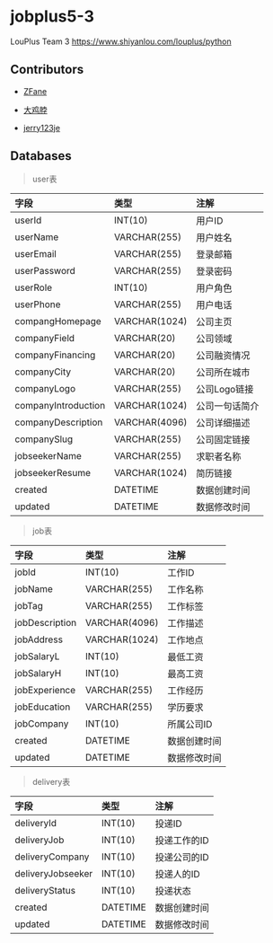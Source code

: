 # jobplus5-3

LouPlus Team 3 <https://www.shiyanlou.com/louplus/python>

## Contributors

- [ZFane](https://github.com/Z-Fane)

- [大鸡脖](https://github.com/liuzhibo)

- [jerry123je](https://github.com/jerry123je)

## Databases

> user表

字段           | 类型           | 注解
:----------- | :----------- | :-----
userId       | INT(10)      | 用户ID
userName     | VARCHAR(255) | 用户姓名
userEmail    | VARCHAR(255) | 登录邮箱
userPassword | VARCHAR(255) | 登录密码
userRole     | INT(10)      | 用户角色
userPhone    | VARCHAR(255) | 用户电话
compangHomepage     | VARCHAR(1024) | 公司主页
companyField        | VARCHAR(20)   | 公司领域
companyFinancing    | VARCHAR(20)   | 公司融资情况
companyCity         | VARCHAR(20)   | 公司所在城市
companyLogo         | VARCHAR(255)  | 公司Logo链接
companyIntroduction | VARCHAR(1024) | 公司一句话简介
companyDescription  | VARCHAR(4096) | 公司详细描述
companySlug         | VARCHAR(255)  | 公司固定链接
jobseekerName   | VARCHAR(255)  | 求职者名称
jobseekerResume | VARCHAR(1024) | 简历链接
created      | DATETIME     | 数据创建时间
updated      | DATETIME     | 数据修改时间


> job表

字段             | 类型            | 注解
:------------- | :------------ | :-----
jobId          | INT(10)       | 工作ID
jobName        | VARCHAR(255)  | 工作名称
jobTag         | VARCHAR(255)  | 工作标签
jobDescription | VARCHAR(4096) | 工作描述
jobAddress     | VARCHAR(1024) | 工作地点
jobSalaryL     | INT(10)       | 最低工资
jobSalaryH     | INT(10)       | 最高工资
jobExperience  | VARCHAR(255)  | 工作经历
jobEducation   | VARCHAR(255)  | 学历要求
jobCompany     | INT(10)       | 所属公司ID
created        | DATETIME      | 数据创建时间
updated        | DATETIME      | 数据修改时间

> delivery表

字段                | 类型       | 注解
:---------------- | :------- | :------
deliveryId        | INT(10)  | 投递ID
deliveryJob       | INT(10)  | 投递工作的ID
deliveryCompany   | INT(10)  | 投递公司的ID
deliveryJobseeker | INT(10)  | 投递人的ID
deliveryStatus    | INT(10)  | 投递状态
created           | DATETIME | 数据创建时间
updated           | DATETIME | 数据修改时间
